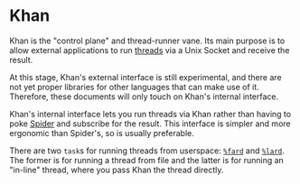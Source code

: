 # Khan

Khan is the "control plane" and thread-runner vane. Its main purpose is to allow external applications to run [threads](../../../userspace/threads) via a Unix Socket and receive the result.

At this stage, Khan's external interface is still experimental, and there are not yet proper libraries for other languages that can make use of it. Therefore, these documents will only touch on Khan's internal interface.

Khan's internal interface lets you run threads via Khan rather than having to poke [Spider](../../../userspace/threads/reference/api.md) and subscribe for the result. This interface is simpler and more ergonomic than Spider's, so is usually preferable.

There are two `task`s for running threads from userspace: [`%fard`](reference/tasks.md#fard) and [`%lard`](reference/tasks.md#lard). The former is for running a thread from file and the latter is for running an "in-line" thread, where you pass Khan the thread directly.

